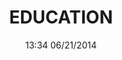 ---
title: EDUCATION
date: 13:34 06/21/2014

education:
  - date: From Fall 2021 to Fall 2026
    topic: BS - Computer Science | Cybersecurity Minor
    school: Florida Atlantic University
  - date: Summer 2023.
    topic: Introduction to Computer Science.
    school: Harvard University.

taxonomy:
    category: right
---